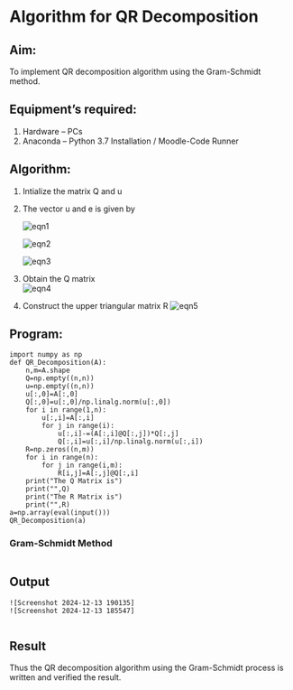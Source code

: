 # Algorithm for QR Decomposition
## Aim:
To implement QR decomposition algorithm using the Gram-Schmidt method.
## Equipment’s required:
1.	Hardware – PCs
2.	Anaconda – Python 3.7 Installation / Moodle-Code Runner
## Algorithm:
1.	Intialize the matrix Q and u
2.	The vector u and e is given by

    ![eqn1](./ex4.jpg)

    ![eqn2](./ex6.jpg)

    ![eqn3](./ex3.jpg)

3.	Obtain the Q matrix   
    ![eqn4](./ex1.jpg)
4.	Construct the upper triangular matrix R
    ![eqn5](./ex2.jpg)



## Program:
    import numpy as np 
    def QR_Decomposition(A):
        n,m=A.shape
        Q=np.empty((n,n))
        u=np.empty((n,n))
        u[:,0]=A[:,0]
        Q[:,0]=u[:,0]/np.linalg.norm(u[:,0])
        for i in range(1,n):
            u[:,i]=A[:,i]
            for j in range(i):
                u[:,i]-=(A[:,i]@Q[:,j])*Q[:,j]
                Q[:,i]=u[:,i]/np.linalg.norm(u[:,i])
        R=np.zeros((n,m))
        for i in range(n):
            for j in range(i,m):
                R[i,j]=A[:,j]@Q[:,i]
        print("The Q Matrix is")
        print("",Q)
        print("The R Matrix is")
        print("",R)
    a=np.array(eval(input()))
    QR_Decomposition(a)


### Gram-Schmidt Method
```
```

## Output
```
![Screenshot 2024-12-13 190135]
![Screenshot 2024-12-13 185547]


```

## Result
Thus the QR decomposition algorithm using the Gram-Schmidt process is written and verified the result.
